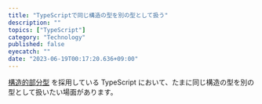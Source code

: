 ```yaml
---
title: "TypeScriptで同じ構造の型を別の型として扱う"
description: ""
topics: ["TypeScript"]
category: "Technology"
published: false
eyecatch: ""
date: "2023-06-19T00:17:20.636+09:00"
---
```



[構造的部分型](https://typescriptbook.jp/reference/values-types-variables/structural-subtyping) を採用している TypeScript において、たまに同じ構造の型を別の型として扱いたい場面があります。


